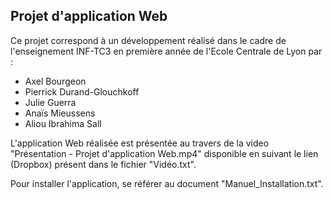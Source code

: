 ## Projet d'application Web

Ce projet correspond à un développement réalisé dans le cadre de l'enseignement INF-TC3 en première année de l'Ecole Centrale de Lyon par :

- Axel Bourgeon
- Pierrick Durand-Glouchkoff
- Julie Guerra
- Anaïs Mieussens
- Aliou Ibrahima Sall

L'application Web réalisée est présentée au travers de la video "Présentation - Projet d'application Web.mp4" disponible en suivant le lien (Dropbox) présent dans le fichier "Vidéo.txt".

Pour installer l'application, se référer au document "Manuel_Installation.txt".